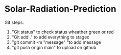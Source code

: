 # Solar-Radiation-Prediction

Git steps:
1. "Git status" to check status wheather green or red
2. "Git add ." to add everything to staged
3. "git commit -m "message" "to add message
4. "git push origin main" to upload on github

